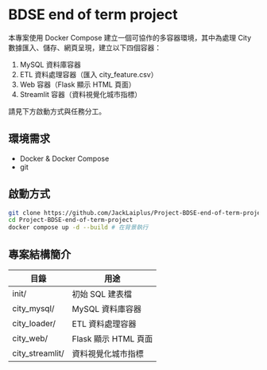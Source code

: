 # BDSE end of term project

本專案使用 Docker Compose 建立一個可協作的多容器環境，其中為處理 City 數據匯入、儲存、網頁呈現，建立以下四個容器：

1. MySQL 資料庫容器
2. ETL 資料處理容器（匯入 city_feature.csv）
3. Web 容器（Flask 顯示 HTML 頁面）
4. Streamlit 容器（資料視覺化城市指標）

請見下方啟動方式與任務分工。

## 環境需求

- Docker & Docker Compose
- git

## 啟動方式

```bash
git clone https://github.com/JackLaiplus/Project-BDSE-end-of-term-project.git
cd Project-BDSE-end-of-term-project
docker compose up -d --build # 在背景執行
```

## 專案結構簡介

|目錄 | 用途 |
|---------------|------|
| init/         | 初始 SQL 建表檔 |
| city_mysql/   | MySQL 資料庫容器 |
| city_loader/   | ETL 資料處理容器 |
| city_web/          | Flask 顯示 HTML 頁面 |
| city_streamlit/    | 資料視覺化城市指標 |

